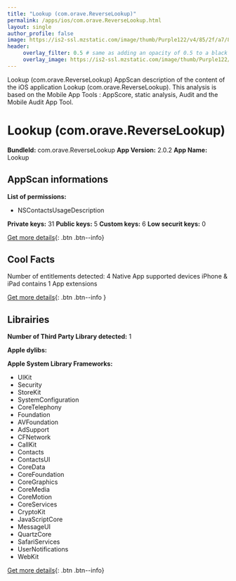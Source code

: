 ```yaml
---
title: "Lookup (com.orave.ReverseLookup)"
permalink: /apps/ios/com.orave.ReverseLookup.html
layout: single
author_profile: false
image: https://is2-ssl.mzstatic.com/image/thumb/Purple122/v4/85/2f/a7/852fa7d8-2a4c-218e-6f49-89408a87d232/AppIcon-0-1x_U007emarketing-0-7-0-85-220.png/512x512bb.jpg
header: 
     overlay_filter: 0.5 # same as adding an opacity of 0.5 to a black background
     overlay_image: https://is2-ssl.mzstatic.com/image/thumb/Purple122/v4/85/2f/a7/852fa7d8-2a4c-218e-6f49-89408a87d232/AppIcon-0-1x_U007emarketing-0-7-0-85-220.png/512x512bb.jpg
---
```

Lookup (com.orave.ReverseLookup) AppScan description of the content of the iOS application Lookup (com.orave.ReverseLookup). This analysis is based on the Mobile App Tools : AppScore, static analysis, Audit and the Mobile Audit App Tool.

# Lookup (com.orave.ReverseLookup)

**BundleId:** com.orave.ReverseLookup
**App Version:** 2.0.2
**App Name:** Lookup


## AppScan informations 

**List of permissions:** 
- NSContactsUsageDescription
  
  
**Private keys:** 31
**Public keys:** 5
**Custom keys:** 6
**Low securit keys:** 0
  
[Get more details](/pricing.html){: .btn .btn--info}

## Cool Facts

Number of entitlements detected: 4
Native App
supported devices iPhone & iPad
contains 1 App extensions
  
[Get more details](/pricing.html){: .btn .btn--info }

## Librairies 
**Number of Third Party Library detected:** 1


**Apple dylibs:**


**Apple System Library Frameworks:**
- UIKit
- Security
- StoreKit
- SystemConfiguration
- CoreTelephony
- Foundation
- AVFoundation
- AdSupport
- CFNetwork
- CallKit
- Contacts
- ContactsUI
- CoreData
- CoreFoundation
- CoreGraphics
- CoreMedia
- CoreMotion
- CoreServices
- CryptoKit
- JavaScriptCore
- MessageUI
- QuartzCore
- SafariServices
- UserNotifications
- WebKit


  
[Get more details](/pricing.html){: .btn .btn--info}


